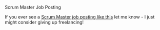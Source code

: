 Scrum Master Job Posting

If you ever see a [Scrum Master job posting like this] let me know - I just might consider giving up freelancing! 
 
 [Scrum Master job posting like this]: http://illustratedagile.com/2015/08/27/a-scrum-master-job-description/